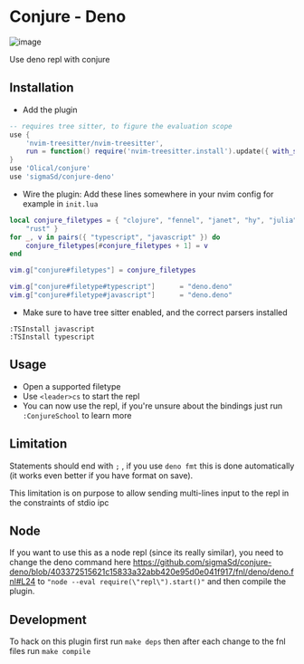 # Conjure - Deno
![image](https://user-images.githubusercontent.com/22427111/209433347-f5638bca-a60f-4ef3-8c94-ea404b4a8eda.png)

Use deno repl with conjure

## Installation

- Add the plugin

```lua
-- requires tree sitter, to figure the evaluation scope
use {
    'nvim-treesitter/nvim-treesitter',
    run = function() require('nvim-treesitter.install').update({ with_sync = true }) end,
}
use 'Olical/conjure'
use 'sigmaSd/conjure-deno'
```

- Wire the plugin: Add these lines somewhere in your nvim config for example in
  `init.lua`

```lua
local conjure_filetypes = { "clojure", "fennel", "janet", "hy", "julia", "racket", "scheme", "lua", "lisp",
    "rust" }
for _, v in pairs({ "typescript", "javascript" }) do
    conjure_filetypes[#conjure_filetypes + 1] = v
end

vim.g["conjure#filetypes"] = conjure_filetypes

vim.g["conjure#filetype#typescript"]      = "deno.deno"
vim.g["conjure#filetype#javascript"]      = "deno.deno"
```

- Make sure to have tree sitter enabled, and the correct parsers installed
```
:TSInstall javascript
:TSInstall typescript
```

## Usage

- Open a supported filetype
- Use `<leader>cs` to start the repl
- You can now use the repl, if you're unsure about the bindings just run
  `:ConjureSchool` to learn more

## Limitation

Statements should end with `;` , if you use `deno fmt` this is done
automatically (it works even better if you have format on save).

This limitation is on purpose to allow sending multi-lines input to the repl in
the constraints of stdio ipc

## Node

If you want to use this as a node repl (since its really similar), you need to change the deno command here https://github.com/sigmaSd/conjure-deno/blob/403372515621c15833a32abb420e95d0e041f917/fnl/deno/deno.fnl#L24 to `"node --eval require(\"repl\").start()"` and then compile the plugin.

## Development

To hack on this plugin first run `make deps` then after each change to the fnl
files run `make compile`
